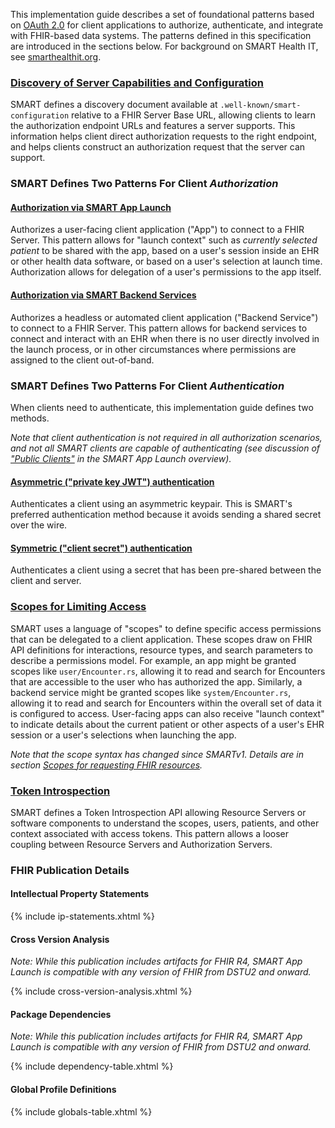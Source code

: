 This implementation guide describes a set of foundational patterns based on [OAuth 2.0](https://tools.ietf.org/html/rfc6749) for client applications to authorize, authenticate, and integrate with FHIR-based data systems. The patterns defined in this specification are introduced in the sections below. For background on SMART Health IT, see [smarthealthit.org](https://smarthealthit.org).

### [Discovery of Server Capabilities and Configuration](conformance.html)

SMART defines a discovery document available at `.well-known/smart-configuration` relative to a FHIR Server Base URL, allowing clients to learn the authorization endpoint URLs and features a server supports. This information helps client direct authorization requests to the right endpoint, and helps clients construct an authorization request that the server can support.

### SMART Defines Two Patterns For Client *Authorization*

#### [Authorization via **SMART App Launch**](app-launch.html)

Authorizes a user-facing client application ("App") to connect to a FHIR Server. This pattern allows for "launch context" such as *currently selected patient* to be shared with the app, based on a user's session inside an EHR or other health data software, or based on a user's selection at launch time. Authorization allows for delegation of a user's permissions to the app itself. 

#### [Authorization via **SMART Backend Services**](backend-services.html)

Authorizes a headless or automated client application ("Backend Service") to connect to a FHIR Server. This pattern allows for backend services to connect and interact with an EHR when there is no user directly involved in the launch process, or in other circumstances where permissions are assigned to the client out-of-band.

### SMART Defines Two Patterns For Client *Authentication*

When clients need to authenticate, this implementation guide defines two methods.

*Note that client authentication is not required in all authorization scenarios, and not all SMART clients are capable of authenticating (see discussion of ["Public Clients"](app-launch.html#support-for-public-and-confidential-apps) in the SMART App Launch overview).*

#### **[Asymmetric ("private key JWT") authentication](client-confidential-asymmetric.html)**

Authenticates a client using an asymmetric keypair. This is SMART's preferred authentication method because it avoids sending a shared secret over the wire.


#### **[Symmetric ("client secret") authentication](client-confidential-symmetric.html)**

Authenticates a client using a secret that has been pre-shared between the client and server.


### [Scopes for Limiting Access](scopes-and-launch-context.html)

SMART uses a language of "scopes" to define specific access permissions that can be delegated to a client application. These scopes draw on FHIR API definitions for interactions, resource types, and search parameters to describe a permissions model. For example, an app might be granted scopes like `user/Encounter.rs`, allowing it to read and search for Encounters that are accessible to the user who has authorized the app. Similarly, a backend service might be granted scopes like `system/Encounter.rs`, allowing it to read and search for Encounters within the overall set of data it is configured to access. User-facing apps can also receive "launch context" to indicate details about the current patient or other aspects of a user's EHR session or a user's selections when launching the app.

*Note that the scope syntax has changed since SMARTv1. Details are in section [Scopes for requesting FHIR resources](scopes-and-launch-context.html#scopes-for-requesting-fhir-resources).*

### [Token Introspection](token-introspection.html)

SMART defines a Token Introspection API allowing Resource Servers or software components to understand the scopes, users, patients, and other context associated with access tokens. This pattern allows a looser coupling between Resource Servers and Authorization Servers.


### FHIR Publication Details

#### Intellectual Property Statements

{% include ip-statements.xhtml %}

#### Cross Version Analysis

*Note: While this publication includes artifacts for FHIR R4, SMART App Launch is compatible with any version of FHIR from DSTU2 and onward.*

{% include cross-version-analysis.xhtml %}

#### Package Dependencies

*Note: While this publication includes artifacts for FHIR R4, SMART App Launch is compatible with any version of FHIR from DSTU2 and onward.*

{% include dependency-table.xhtml %}

#### Global Profile Definitions

{% include globals-table.xhtml %}
